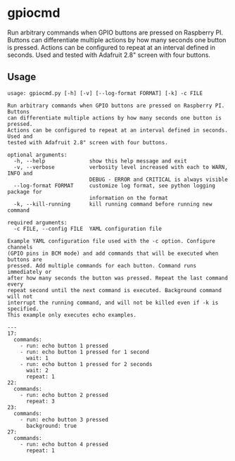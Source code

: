# gpiocmd

Run arbitrary commands when GPIO buttons are pressed on Raspberry PI. Buttons
can differentiate multiple actions by how many seconds one button is pressed.
Actions can be configured to repeat at an interval defined in seconds. Used and
tested with Adafruit 2.8" screen with four buttons.

## Usage

```
usage: gpiocmd.py [-h] [-v] [--log-format FORMAT] [-k] -c FILE

Run arbitrary commands when GPIO buttons are pressed on Raspberry PI. Buttons
can differentiate multiple actions by how many seconds one button is pressed.
Actions can be configured to repeat at an interval defined in seconds. Used and
tested with Adafruit 2.8" screen with four buttons.

optional arguments:
  -h, --help              show this help message and exit
  -v, --verbose           verbosity level increased with each to WARN, INFO and
                          DEBUG - ERROR and CRITICAL is always visible
  --log-format FORMAT     customize log format, see python logging package for
                          information on the format
  -k, --kill-running      kill running command before running new command

required arguments:
  -c FILE, --config FILE  YAML configuration file

Example YAML configuration file used with the -c option. Configure channels
(GPIO pins in BCM mode) and add commands that will be executed when buttons are
pressed. Add multiple commands for each button. Command runs immediately or
after how many seconds the button was pressed. Repeat the last command every
repeat second until the next command is executed. Background command will not
interrupt the running command, and will not be killed even if -k is specified.
This example only executes echo examples.

---
17:
  commands:
    - run: echo button 1 pressed
    - run: echo button 1 pressed for 1 second
      wait: 1
    - run: echo button 1 pressed for 2 seconds
      wait: 2
      repeat: 1
22:
  commands:
    - run: echo button 2 pressed
      repeat: 3
23:
  commands:
    - run: echo button 3 pressed
      background: true
27:
  commands:
    - run: echo button 4 pressed
      repeat: 1
```

<!---
# vim: set spell spelllang=en:
-->
